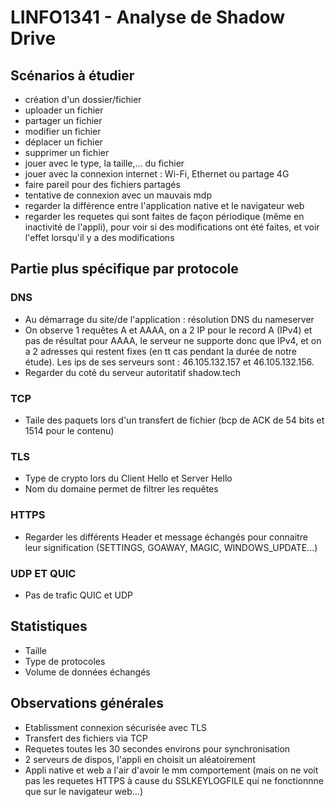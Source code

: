 # LINFO1341 - Analyse de Shadow Drive

## Scénarios à étudier
* création d'un dossier/fichier
* uploader un fichier
* partager un fichier
* modifier un fichier 
* déplacer un fichier
* supprimer un fichier 
* jouer avec le type, la taille,... du fichier
* jouer avec la connexion internet : Wi-Fi, Ethernet ou partage 4G
* faire pareil pour des fichiers partagés
* tentative de connexion avec un mauvais mdp
* regarder la différence entre l'application native et le navigateur web
* regarder les requetes qui sont faites de façon périodique (même en inactivité de l'appli), pour voir si des modifications ont été faites, et voir l'effet lorsqu'il y a des modifications

## Partie plus spécifique par protocole

### DNS
* Au démarrage du site/de l'application : résolution DNS du nameserver
* On observe 1 requêtes A et AAAA, on a 2 IP pour le record A (IPv4) et pas de résultat pour AAAA, le serveur ne supporte donc que IPv4, et on a 2 adresses qui restent fixes (en tt cas pendant la durée de notre étude). Les ips de ses serveurs sont : 46.105.132.157 et 46.105.132.156.
* Regarder du coté du serveur autoritatif shadow.tech

### TCP
* Taile des paquets lors d'un transfert de fichier (bcp de ACK de 54 bits et 1514 pour le contenu)

### TLS
* Type de crypto lors du Client Hello et Server Hello
* Nom du domaine permet de filtrer les requêtes

### HTTPS
* Regarder les différents Header et message échangés pour connaitre leur signification (SETTINGS, GOAWAY, MAGIC, WINDOWS_UPDATE...)

### UDP ET QUIC
* Pas de trafic QUIC et UDP

## Statistiques
* Taille
* Type de protocoles
* Volume de données échangés

## Observations générales
* Etablissment connexion sécurisée avec TLS
* Transfert des fichiers via TCP
* Requetes toutes les 30 secondes environs pour synchronisation
* 2 serveurs de dispos, l'appli en choisit un aléatoirement
* Appli native et web a l'air d'avoir le mm comportement (mais on ne voit pas les requetes HTTPS à cause du SSLKEYLOGFILE qui ne fonctionnne que sur le navigateur web...)